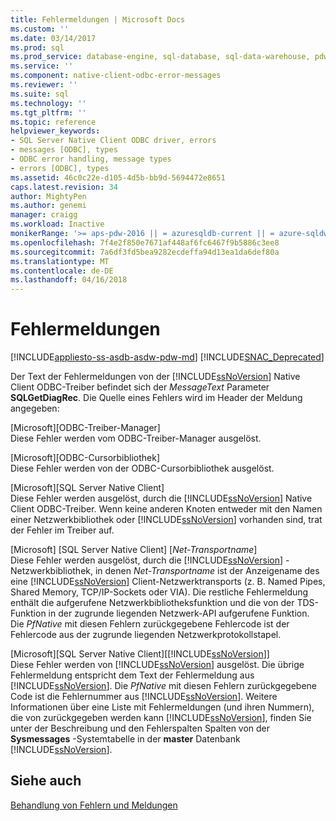 ```yaml
---
title: Fehlermeldungen | Microsoft Docs
ms.custom: ''
ms.date: 03/14/2017
ms.prod: sql
ms.prod_service: database-engine, sql-database, sql-data-warehouse, pdw
ms.service: ''
ms.component: native-client-odbc-error-messages
ms.reviewer: ''
ms.suite: sql
ms.technology: ''
ms.tgt_pltfrm: ''
ms.topic: reference
helpviewer_keywords:
- SQL Server Native Client ODBC driver, errors
- messages [ODBC], types
- ODBC error handling, message types
- errors [ODBC], types
ms.assetid: 46c0c22e-d105-4d5b-bb9d-5694472e8651
caps.latest.revision: 34
author: MightyPen
ms.author: genemi
manager: craigg
ms.workload: Inactive
monikerRange: '>= aps-pdw-2016 || = azuresqldb-current || = azure-sqldw-latest || >= sql-server-2016 || = sqlallproducts-allversions'
ms.openlocfilehash: 7f4e2f850e7671af448af6fc6467f9b5886c3ee8
ms.sourcegitcommit: 7a6df3fd5bea9282ecdeffa94d13ea1da6def80a
ms.translationtype: MT
ms.contentlocale: de-DE
ms.lasthandoff: 04/16/2018
---
```

# <a name="error-messages"></a>Fehlermeldungen
[!INCLUDE[appliesto-ss-asdb-asdw-pdw-md](../../includes/appliesto-ss-asdb-asdw-pdw-md.md)]
[!INCLUDE[SNAC_Deprecated](../../includes/snac-deprecated.md)]

  Der Text der Fehlermeldungen von der [!INCLUDE[ssNoVersion](../../includes/ssnoversion-md.md)] Native Client ODBC-Treiber befindet sich der *MessageText* Parameter **SQLGetDiagRec**. Die Quelle eines Fehlers wird im Header der Meldung angegeben:  
  
 [Microsoft][ODBC-Treiber-Manager]  
 Diese Fehler werden vom ODBC-Treiber-Manager ausgelöst.  
  
 [Microsoft][ODBC-Cursorbibliothek]  
 Diese Fehler werden von der ODBC-Cursorbibliothek ausgelöst.  
  
 [Microsoft][SQL Server Native Client]  
 Diese Fehler werden ausgelöst, durch die [!INCLUDE[ssNoVersion](../../includes/ssnoversion-md.md)] Native Client ODBC-Treiber. Wenn keine anderen Knoten entweder mit den Namen einer Netzwerkbibliothek oder [!INCLUDE[ssNoVersion](../../includes/ssnoversion-md.md)] vorhanden sind, trat der Fehler im Treiber auf.  
  
 [Microsoft] [SQL Server Native Client] [*Net-Transportname*]  
 Diese Fehler werden ausgelöst, durch die [!INCLUDE[ssNoVersion](../../includes/ssnoversion-md.md)] -Netzwerkbibliothek, in denen *Net-Transportname* ist der Anzeigename des eine [!INCLUDE[ssNoVersion](../../includes/ssnoversion-md.md)] Client-Netzwerktransports (z. B. Named Pipes, Shared Memory, TCP/IP-Sockets oder VIA). Die restliche Fehlermeldung enthält die aufgerufene Netzwerkbibliotheksfunktion und die von der TDS-Funktion in der zugrunde liegenden Netzwerk-API aufgerufene Funktion. Die *PfNative* mit diesen Fehlern zurückgegebene Fehlercode ist der Fehlercode aus der zugrunde liegenden Netzwerkprotokollstapel.  
  
 [Microsoft][SQL Server Native Client][[!INCLUDE[ssNoVersion](../../includes/ssnoversion-md.md)]]  
 Diese Fehler werden von [!INCLUDE[ssNoVersion](../../includes/ssnoversion-md.md)] ausgelöst. Die übrige Fehlermeldung entspricht dem Text der Fehlermeldung aus [!INCLUDE[ssNoVersion](../../includes/ssnoversion-md.md)]. Die *PfNative* mit diesen Fehlern zurückgegebene Code ist die Fehlernummer aus [!INCLUDE[ssNoVersion](../../includes/ssnoversion-md.md)]. Weitere Informationen über eine Liste mit Fehlermeldungen (und ihren Nummern), die von zurückgegeben werden kann [!INCLUDE[ssNoVersion](../../includes/ssnoversion-md.md)], finden Sie unter der Beschreibung und den Fehlerspalten Spalten von der **Sysmessages** -Systemtabelle in der **master** Datenbank [!INCLUDE[ssNoVersion](../../includes/ssnoversion-md.md)].  
  
## <a name="see-also"></a>Siehe auch  
 [Behandlung von Fehlern und Meldungen](../../relational-databases/native-client-odbc-error-messages/handling-errors-and-messages.md)  
  
  
